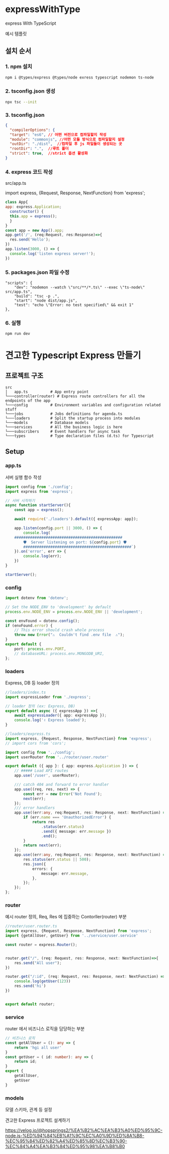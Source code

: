 # expressWithType

express With TypeScript

예시 템플릿
## 설치 순서

### 1. npm 설치
```bash
npm i @types/express @types/node exress typescript nodemon ts-node
```
### 2. tsconfig.json 생성
``` bash
npx tsc --init
```
### 3. tsconfig.json
```json
{
  "compilerOptions": {
  "target": "es6", // 어떤 버전으로 컴파일할지 작성
  "module": "commonjs", //어떤 모듈 방식으로 컴파일할지 설정
  "outDir": "./dist",  //컴파일 후 js 파일들이 생성되는 곳
  "rootDir": ".",  //루트 폴더
  "strict": true,  //strict 옵션 활성화
}
```
### 4. express 코드 작성
src/app.ts

import express, {Request, Response, NextFunction} from 'express';
```javascript
class App{
app: express.Application;
  constructor() {
  this.app = express();
  }
}
const app = new App().app;
app.get('/', (req:Request, res:Response)=>{
  res.send('Hello');
})
app.listen(3000, () => {
  console.log('listen express server!');
})
```
### 5. packages.json 파일 수정
```
"scripts": {
    "dev": "nodemon --watch \"src/**/*.ts\" --exec \"ts-node\" src/app.ts",
    "build": "tsc -p .",
    "start": "node dist/app.js",
    "test": "echo \"Error: no test specified\" && exit 1"
},
```
### 6. 실행 
```bash
npm run dev
```

# 견고한 Typescript Express 만들기

## 프로젝트 구조
```
src
│   app.ts          # App entry point
└───controller(router) # Express route controllers for all the endpoints of the app
└───config          # Environment variables and configuration related stuff
└───jobs            # Jobs definitions for agenda.ts
└───loaders         # Split the startup process into modules
└───models          # Database models
└───services        # All the business logic is here
└───subscribers     # Event handlers for async task
└───types           # Type declaration files (d.ts) for Typescript
```
## Setup
### app.ts
서버 실행 함수 작성
``` typescript
import config from './config';
import express from 'express';

// 서버 시작하기
async function startServer(){
	const app = express();

	await require('./loaders').default({ expressApp: app});

	app.listen(config.port || 3000, () => {
		console.log(`
	################################################
      	🛡️  Server listening on port: ${config.port} 🛡️
      	################################################`)
	}).on('error', err => {
		console.log(err);
	})
}

startServer();
```
### config
```typescript
import dotenv from 'dotenv';

// Set the NODE_ENV to 'development' by default
process.env.NODE_ENV = process.env.NODE_ENV || 'development';

const envFound = dotenv.config();
if (envFound.error) {
	// This error should crash whole process
	throw new Error("⚠️  Couldn't find .env file  ⚠️");
}
export default {
	port: process.env.PORT,
	// databaseURL: process.env.MONGODB_URI,
};
```
### loaders
Express, DB 등 loader 정의
```typescript
//loaders/index.ts
import expressLoader from './express';

// loader 정의 (ex: Express, DB)
export default async ({ expressApp }) =>{
	await expressLoader({ app: expressApp });
	console.log('✌️ Express loaded');
}
```
``` typescript
//loaders/express.ts
import express, {Request, Response, NextFunction} from 'express';
// import cors from 'cors';

import config from '../config';
import userRouter from '../router/user.router'

export default ({ app }: { app: express.Application }) => {
	// ##### Load API routes
	app.use('/user', userRouter);

	/// catch 404 and forward to error handler
	app.use((req, res, next) => {
		const err = new Error('Not Found');
		next(err);
	});
	/// error handlers
	app.use((err:any, req:Request, res: Response, next: NextFunction) => {
		if (err.name === 'UnauthorizedError') {
			return res
				.status(err.status)
				.send({ message: err.message })
				.end();
		}
		return next(err);
	});
	app.use((err:any, req:Request, res: Response, next: NextFunction) => {
		res.status(err.status || 500);
		res.json({
			errors: {
				message: err.message,
			},
		});
	});
};
```
### router
예시 router 정의, Req, Res 에 집중하는 Contorller(router) 부분 
```typescript
//router/user.router.ts
import express, {Request, Response, NextFunction} from 'express';
import {getAllUser, getUser} from '../service/user.service'

const router = express.Router();


router.get("/", (req: Request, res: Response, next: NextFunction)=>{
	res.send("All user");
})

router.get("/:id", (req: Request, res: Response, next: NextFunction) => {
	console.log(getUser(123))
	res.send('hi')
})


export default router;
```
### service
router 에서 비즈니스 로직을 담당하는 부분 
```typescript
// 비즈니스 로직
const getAllUser = (): any => {
	return 'hgi all user'
}
const getUser = ( id: number): any => {
	return id;
}
export {
	getAllUser,
	getUser
}
```
### models
모델 스키마, 관계 등 설정 


견고한 Express 프로젝트 설계하기

https://velog.io/@hopsprings2/%EA%B2%AC%EA%B3%A0%ED%95%9C-node.js-%ED%94%84%EB%A1%9C%EC%A0%9D%ED%8A%B8-%EC%95%84%ED%82%A4%ED%85%8D%EC%B3%90-%EC%84%A4%EA%B3%84%ED%95%98%EA%B8%B0
